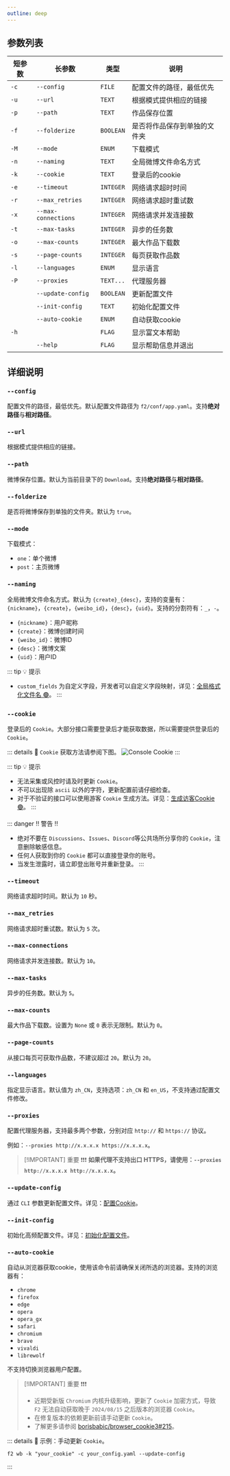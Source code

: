 ```yaml
---
outline: deep
---
```


## 参数列表

| 短参数 | 长参数 | 类型 | 说明 |
| ------ | ------ | ---- | ---- |
| `-c`   | `--config` | `FILE` | 配置文件的路径，最低优先 |
| `-u`   | `--url` | `TEXT` | 根据模式提供相应的链接 |
| `-p`   | `--path` | `TEXT` | 作品保存位置 |
| `-f`   | `--folderize` | `BOOLEAN` | 是否将作品保存到单独的文件夹 |
| `-M`   | `--mode` | `ENUM` | 下载模式 |
| `-n`   | `--naming` | `TEXT` | 全局微博文件命名方式 |
| `-k`   | `--cookie` | `TEXT` | 登录后的cookie |
| `-e`   | `--timeout` | `INTEGER` | 网络请求超时时间 |
| `-r`   | `--max_retries` | `INTEGER` | 网络请求超时重试数 |
| `-x`   | `--max-connections` | `INTEGER` | 网络请求并发连接数 |
| `-t`   | `--max-tasks` | `INTEGER` | 异步的任务数 |
| `-o`   | `--max-counts` | `INTEGER` | 最大作品下载数 |
| `-s`   | `--page-counts` | `INTEGER` | 每页获取作品数 |
| `-l`   | `--languages` | `ENUM` | 显示语言 |
| `-P`   | `--proxies` | `TEXT...` | 代理服务器 |
|        | `--update-config` | `BOOLEAN` | 更新配置文件 |
|        | `--init-config` | `TEXT` | 初始化配置文件 |
|        | `--auto-cookie` | `ENUM` | 自动获取cookie |
| `-h`   |               | `FLAG` | 显示富文本帮助 |
|        | `--help`      | `FLAG` | 显示帮助信息并退出 |

## 详细说明

### `--config`

配置文件的路径，最低优先。默认配置文件路径为 `f2/conf/app.yaml`。支持**绝对路径**与**相对路径**。

### `--url`

根据模式提供相应的链接。

### `--path`

微博保存位置。默认为当前目录下的 `Download`。支持**绝对路径**与**相对路径**。

### `--folderize`

是否将微博保存到单独的文件夹。默认为 `true`。

### `--mode`

下载模式：
- `one`：单个微博
- `post`：主页微博

### `--naming`

全局微博文件命名方式。默认为 `{create}_{desc}`，支持的变量有：`{nickname}`，`{create}`，`{weibo_id}`，`{desc}`，`{uid}`。支持的分割符有：`_`，`-`。

- `{nickname}`：用户昵称
- `{create}`：微博创建时间
- `{weibo_id}`：微博ID
- `{desc}`：微博文案
- `{uid}`：用户ID

::: tip :bulb: 提示
- `custom_fields` 为自定义字段，开发者可以自定义字段映射，详见：[全局格式化文件名 🟢](/guide/apps/weibo/#全局格式化文件名-🟢)。
:::

### `--cookie`

登录后的 `Cookie`。大部分接口需要登录后才能获取数据，所以需要提供登录后的 `Cookie`。

::: details :link: `Cookie` 获取方法请参阅下图。
![Console Cookie](https://github.com/user-attachments/assets/4523e8c7-f74e-4d5f-9da6-6bb3658f8b24)
:::

::: tip :bulb: 提示
- 无法采集或风控时请及时更新 `Cookie`。
- 不可以出现除 `ascii` 以外的字符，更新配置前请仔细检查。
- 对于不验证的接口可以使用游客 `Cookie` 生成方法。详见：[生成访客Cookie 🟢](/guide/apps/weibo/#生成访客-cookie-🟢)。
:::

::: danger :bangbang: 警告 :bangbang:
- 绝对不要在 `Discussions`、`Issues`、`Discord`等公共场所分享你的 `Cookie`，注意删除敏感信息。
- 任何人获取到你的 `Cookie` 都可以直接登录你的账号。
- 当发生泄露时，请立即登出账号并重新登录。
:::

### `--timeout`

网络请求超时时间。默认为 `10` 秒。

### `--max_retries`

网络请求超时重试数。默认为 `5` 次。

### `--max-connections`

网络请求并发连接数。默认为 `10`。

### `--max-tasks`

异步的任务数。默认为 `5`。

### `--max-counts`

最大作品下载数。设置为 `None` 或 `0` 表示无限制。默认为 `0`。

### `--page-counts`

从接口每页可获取作品数，不建议超过 `20`。默认为 `20`。

### `--languages`

指定显示语言。默认值为 `zh_CN`，支持选项：`zh_CN` 和 `en_US`，不支持通过配置文件修改。

### `--proxies`

配置代理服务器，支持最多两个参数，分别对应 `http://` 和 `https://` 协议。

例如：`--proxies http://x.x.x.x https://x.x.x.x`。

> [!IMPORTANT] 重要 ❗❗❗
> **如果代理不支持出口 HTTPS，请使用：`--proxies http://x.x.x.x http://x.x.x.x`。**

### `--update-config`

通过 `CLI` 参数更新配置文件。详见：[配置Cookie](/site-config.html#配置Cookie)。

### `--init-config`

初始化高频配置文件。详见：[初始化配置文件](/site-config#初始化配置文件)。

### `--auto-cookie`

自动从浏览器获取cookie，使用该命令前请确保关闭所选的浏览器。支持的浏览器有：
- `chrome`
- `firefox`
- `edge`
- `opera`
- `opera_gx`
- `safari`
- `chromium`
- `brave`
- `vivaldi`
- `librewolf`

不支持切换浏览器用户配置。

> [!IMPORTANT] 重要 ❗❗❗
> - 近期受新版 `Chromium` 内核升级影响，更新了 `Cookie` 加密方式，导致 `F2` 无法自动获取晚于 `2024/08/15` 之后版本的浏览器 `Cookie`。
> - 在修复版本的依赖更新前请手动更新 `Cookie`。
> - 了解更多请参阅 [borisbabic/browser_cookie3#215](https://github.com/borisbabic/browser_cookie3/pull/215)。

::: details :link: 示例：手动更新 `Cookie`。
```shell [bash]
f2 wb -k "your_cookie" -c your_config.yaml --update-config
```
:::

